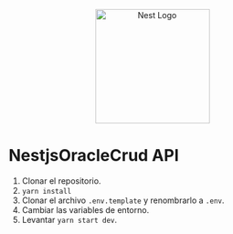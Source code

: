 <p align="center">
  <a href="http://nestjs.com/" target="blank"><img src="https://nestjs.com/img/logo-small.svg" width="200" alt="Nest Logo" /></a>
</p>

# NestjsOracleCrud API

1. Clonar el repositorio.
2. ```yarn install```
3. Clonar el archivo ```.env.template``` y renombrarlo a ```.env```.
4. Cambiar las variables de entorno.
5. Levantar ```yarn start dev```.

